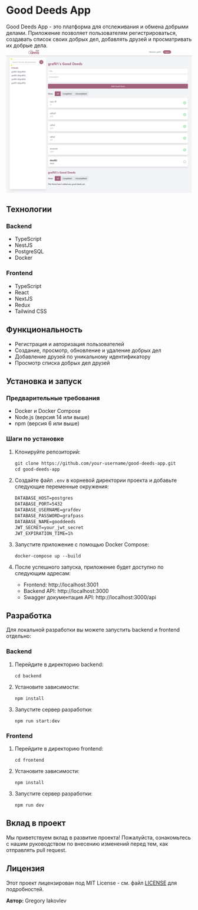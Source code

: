 



# Good Deeds App

Good Deeds App - это платформа для отслеживания и обмена добрыми делами. Приложение позволяет пользователям регистрироваться, создавать список своих добрых дел, добавлять друзей и просматривать их добрые дела.
<img src="https://github.com/GrafDev/ezrababait/blob/master/screen.png" alt="ezrababait good-deeds">
## Технологии

### Backend
- TypeScript
- NestJS
- PostgreSQL
- Docker

### Frontend
- TypeScript
- React
- NextJS
- Redux
- Tailwind CSS

## Функциональность

- Регистрация и авторизация пользователей
- Создание, просмотр, обновление и удаление добрых дел
- Добавление друзей по уникальному идентификатору
- Просмотр списка добрых дел друзей

## Установка и запуск

### Предварительные требования

- Docker и Docker Compose
- Node.js (версия 14 или выше)
- npm (версия 6 или выше)

### Шаги по установке

1. Клонируйте репозиторий:
   ```
   git clone https://github.com/your-username/good-deeds-app.git
   cd good-deeds-app
   ```

2. Создайте файл `.env` в корневой директории проекта и добавьте следующие переменные окружения:
   ```
   DATABASE_HOST=postgres
   DATABASE_PORT=5432
   DATABASE_USERNAME=grafdev
   DATABASE_PASSWORD=grafpass
   DATABASE_NAME=gooddeeds
   JWT_SECRET=your_jwt_secret
   JWT_EXPIRATION_TIME=1h
   ```

3. Запустите приложение с помощью Docker Compose:
   ```
   docker-compose up --build
   ```

4. После успешного запуска, приложение будет доступно по следующим адресам:
   - Frontend: http://localhost:3001
   - Backend API: http://localhost:3000
   - Swagger документация API: http://localhost:3000/api

## Разработка

Для локальной разработки вы можете запустить backend и frontend отдельно:

### Backend

1. Перейдите в директорию backend:
   ```
   cd backend
   ```

2. Установите зависимости:
   ```
   npm install
   ```

3. Запустите сервер разработки:
   ```
   npm run start:dev
   ```

### Frontend

1. Перейдите в директорию frontend:
   ```
   cd frontend
   ```

2. Установите зависимости:
   ```
   npm install
   ```

3. Запустите сервер разработки:
   ```
   npm run dev
   ```

## Вклад в проект

Мы приветствуем вклад в развитие проекта! Пожалуйста, ознакомьтесь с нашим руководством по внесению изменений перед тем, как отправлять pull request.

## Лицензия

Этот проект лицензирован под MIT License - см. файл [LICENSE](LICENSE) для подробностей.


**Автор:** Gregory Iakovlev
